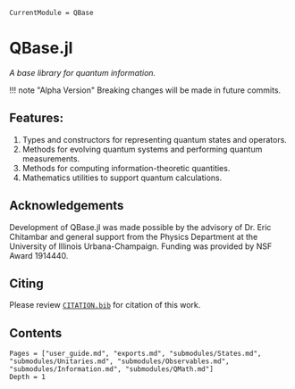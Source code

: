 ```@meta
CurrentModule = QBase
```

# QBase.jl

*A base library for quantum information.*

!!! note "Alpha Version"
    Breaking changes will be made in future commits.

## Features:
  1. Types and constructors for representing quantum states and operators.
  2. Methods for evolving quantum systems and performing quantum measurements.
  3. Methods for computing information-theoretic quantities.
  4. Mathematics utilities to support quantum calculations.

## Acknowledgements

Development of QBase.jl was made possible by the advisory of Dr. Eric Chitambar
and general support from the Physics Department at the University of Illinois
Urbana-Champaign. Funding was provided by NSF Award 1914440.

## Citing

Please review [`CITATION.bib`](https://github.com/ChitambarLab/QBase.jl/blob/master/CITATION.bib)
for citation of this work.

## Contents

```@contents
Pages = ["user_guide.md", "exports.md", "submodules/States.md", "submodules/Unitaries.md", "submodules/Observables.md", "submodules/Information.md", "submodules/QMath.md"]
Depth = 1
```
